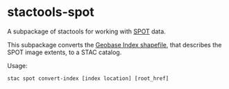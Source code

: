 # stactools-spot

A subpackage of stactools for working with [SPOT](https://open.canada.ca/data/en/dataset/d799c202-603d-4e5c-b1eb-d058803f80f9) data.

This subpackage converts the [Geobase Index shapefile](http://ftp.maps.canada.ca/pub/nrcan_rncan/image/spot/geobase_orthoimages/index/GeoBase_Orthoimage_Index.zip), that describes the SPOT image extents, to a STAC catalog. 

Usage:
```
stac spot convert-index [index location] [root_href]
```
